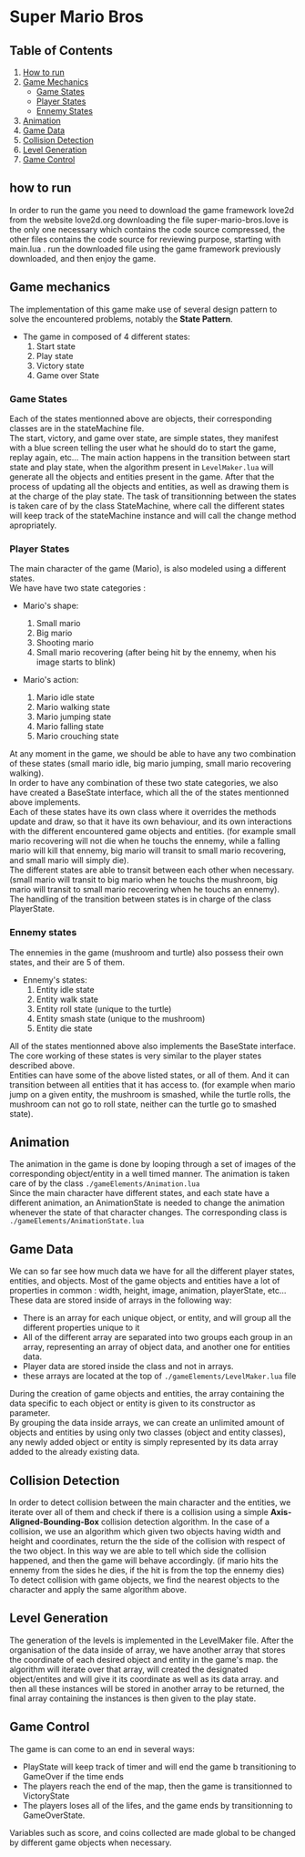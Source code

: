 # Super Mario Bros

## Table of Contents
1. [How to run](#how-to-run)
2. [Game Mechanics](#game-mechanics)
    * [Game States](#game-states)
    * [Player States](#player-states)
    * [Ennemy States](#ennemy-states)
3. [Animation](#animation)
4. [Game Data](#game-data)
5. [Collision Detection](#collision-detection)
6. [Level Generation](#level-generation)
7. [Game Control](#game-control)

## how to run
In order to run the game you need to download the game framework love2d from the website love2d.org
downloading the file super-mario-bros.love is the only one necessary which contains the code source compressed, the other files contains the code source for reviewing purpose, starting with main.lua .
run the downloaded file using the game framework previously downloaded, and then enjoy the game.

## Game mechanics
The implementation of this game make use of several design pattern to solve the encountered problems, notably the **State Pattern**. <br/>
* The game in composed of 4 different states:
    1. Start state
    2. Play state
    3. Victory state
    4. Game over State

### Game States
Each of the states mentionned above are objects, their corresponding classes are in the stateMachine file. <br/>
The start, victory, and game over state, are simple states, they manifest with a blue screen telling the user what he should do to start the game, replay again, etc...
The main action happens in the transition between start state and play state, when the algorithm present in <code>LevelMaker.lua</code> will generate all the objects and entities present in the game. After that the process of updating all the objects and entities, as well as drawing them is at the charge of the play state.
The task of transitionning between the states is taken care of by the class StateMachine, where call the different states will keep track of the stateMachine instance and will call the change method apropriately.

### Player States
The main character of the game (Mario), is also modeled using a different states. <br/>
We have have two state categories : 
* Mario's shape:
    1. Small mario
    2. Big mario
    3. Shooting mario
    4. Small mario recovering (after being hit by the ennemy, when his image starts to blink)

* Mario's action:
    1. Mario idle state
    2. Mario walking state
    3. Mario jumping state
    4. Mario falling state
    5. Mario crouching state

At any moment in the game, we should be able to have any two combination of these states (small mario idle, big mario jumping, small mario recovering walking). <br/>
In order to have any combination of these two state categories, we also have created a BaseState interface, which all the of the states mentionned above implements. <br/>
Each of these states have its own class where it overrides the methods update and draw, so that it have its own behaviour, and its own interactions with the different encountered game objects and entities. (for example small mario recovering will not die when he touchs the ennemy, while a falling mario will kill that ennemy, big mario will transit to small mario recovering, and small mario will simply die). <br/>
The different states are able to transit between each other when necessary. (small mario will transit to big mario when he touchs the mushroom, big mario will transit to small mario recovering when he touchs an ennemy). <br/>
The handling of the transition between states is in charge of the class PlayerState.

### Ennemy states
The ennemies in the game (mushroom and turtle) also possess their own states, and their are 5 of them.
* Ennemy's states:
    1. Entity idle state
    2. Entity walk state
    3. Entity roll state (unique to the turtle)
    4. Entity smash state (unique to the mushroom)
    5. Entity die state

All of the states mentionned above also implements the BaseState interface. <br/>
The core working of these states is very similar to the player states described above. <br/>
Entities can have some of the above listed states, or all of them. And it can transition between all entities that it has access to. (for example when mario jump on a given entity, the mushroom is smashed, while the turtle rolls, the mushroom can not go to roll state, neither can the turtle go to smashed state).

## Animation
The animation in the game is done by looping through a set of images of the corresponding object/entity in a well timed manner. The animation is taken care of by the class <code>./gameElements/Animation.lua</code> <br/>
Since the main character have different states, and each state have a different animation, an AnimationState is needed to change the animation whenever the state of that character changes. The corresponding class is <code>./gameElements/AnimationState.lua</code>

## Game Data
We can so far see how much data we have for all the different player states, entities, and objects. Most of the game objects and entities have a lot of properties in common : width, height, image, animation, playerState, etc... <br/>
These data are stored inside of arrays in the following way:
* There is an array for each unique object, or entity, and will group all the different properties unique to it
* All of the different array are separated into two groups each group in an array, representing an array of object data, and another one for entities data.
* Player data are stored inside the class and not in arrays.
* these arrays are located at the top of <code>./gameElements/LevelMaker.lua</code> file

During the creation of game objects and entities, the array containing the data specific to each object or entity is given to its constructor as parameter. <br/>
By grouping the data inside arrays, we can create an unlimited amount of objects and entities by using only two classes (object and entity classes), any newly added object or entity is simply represented by its data array added to the already existing data.

## Collision Detection
In order to detect collision between the main character and the entities, we iterate over all of them and check if there is a collision using a simple **Axis-Aligned-Bounding-Box** collision detection algorithm. In the case of a collision, we use an algorithm which given two objects having width and height and coordinates, return the the side of the collision with respect of the two object. In this way we are able to tell which side the collision happened, and then the game will behave accordingly. (if mario hits the ennemy from the sides he dies, if the hit is from the top the ennemy dies) <br/>
To detect collision with game objects, we find the nearest objects to the character and apply the same algorithm above.

## Level Generation
The generation of the levels is implemented in the LevelMaker file. 
After the organisation of the data inside of array, we have another array that stores the coordinate of each desired object and entity in the game's map. the algorithm will iterate over that array, will created the designated object/entites and will give it its coordinate as well as its data array. and then all these instances will be stored in another array to be returned, the final array containing the instances is then given to the play state.

## Game Control
The game is can come to an end in several ways:
* PlayState will keep track of timer and will end the game b transitioning to GameOver if the time ends
* The players reach the end of the map, then the game is transitionned to VictoryState
* The players loses all of the lifes, and the game ends by transitionning to GameOverState.

Variables such as score, and coins collected are made global to be changed by different game objects when necessary.
